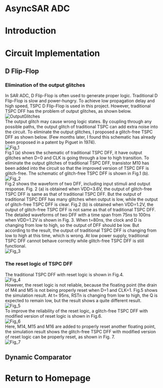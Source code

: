 # AsyncSAR ADC

# Introduction

# Circuit Implementation
## D Flip-Flop
### Elimination of the output glitches
In SAR ADC, D Flip-Flop is often used to generate proper logic. Traditional D Flip-Flop is slow and power-hungry. To achieve low propagation delay and high speed, TSPC D Flip-Flop is used in this project. However, traditional TSPC DFF has the problem of output glitches, as shown below.   
![OutputGlitches](img/OutputGlitches.png)  
The output glitch may cause wrong logic states. By coupling through any possible paths, the output glitch of traditional TSPC can add extra noise into the circuit. To eliminate the output glitches, I proposed a glitch-free TSPC DFF as shown below. (Few months later, I found this schematic has already been proposed in a patent by Piguet in 1974).   
![Fig_1](img/SARFig_1.jpg)  
Fig.1 (a) shows the schematic of traditional TSPC DFF, it have output glitches when D=0 and CLK is going through a low to high transition. To eliminate the output glitches of traditional TSPC DFF, transistor M10 has been added into the circuit so that the improved version of TSPC DFF is glitch-free. The schematic of glitch-free TSPC DFF is shown in Fig.1 (b).   
![Fig_2](img/SARFig_2.jpg)  
Fig.2 shows the waveform of two DFF, including input stimuli and output response. Fig. 2 (a) is obtained when VDD=3.6V, the output of glitch-free TSPC DFF is same as that of traditional TSPC DFF. But the output of traditional TSPC DFF has many glitches when output is low, while the output of glitch-free TSPC DFF is clear. Fig.2 (b) is obtained when VDD=1.2V, the output of glitch-free TSPC DFF is not same as that of traditional TSPC DFF. The detailed waveforms of two DFF with a time span from 75ns to 100ns when VDD=1.2V is shown in Fig. 3. When t=80ns, the clock and D is changing from low to high, so the output of DFF should be low. But according to the result, the output of traditional TSPC DFF is changing from low to high at this time, which is wrong. At low power supply, traditional TSPC DFF cannot behave correctly while glitch-free TSPC DFF is still functional.   
![Fig_3](img/SARFig_3.jpg)  
### The reset logic of TSPC DFF
The traditional TSPC DFF with reset logic is shown in Fig.4.   
![Fig_4](img/SARFig_4.jpg)  
However, the reset logic is not reliable, because the floating point (the drain of M4 and M5 is not being properly reset when D=1 and CLK=1. Fig.5 shows the simulation result. At t= 95ns, RSTn is changing from low to high, the Q is expected to remain low, but the result shows a quite different result.   
![Fig_5](img/SARFig_5.jpg)  
To improve the reliability of the reset logic, a glitch-free TSPC DFF with modified version of reset logic is shown in Fig.6.   
![Fig_6](img/SARFig_6.jpg)  
Here, M14, M15 and M16 are added to properly reset another floating point, the simulation result shows the glitch-free TSPC DFF with modified version of reset logic can be properly reset, as shown in Fig. 7.   
![Fig_7](img/SARFig_7.jpg)  


## Dynamic Comparator

# Return to Homepage
